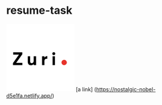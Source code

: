 # resume-task

![name-of-you-image](./image/zuri.png)
[a link] (https://nostalgic-nobel-d5e1fa.netlify.app/)
